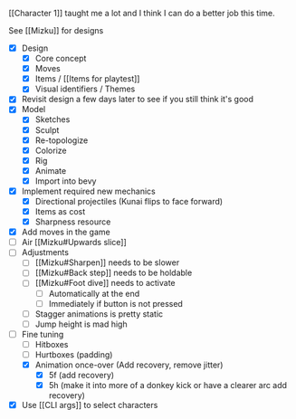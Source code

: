 [[Character 1]] taught me a lot and I think I can do a better job this time.

See [[Mizku]] for designs

- [x] Design
	- [x] Core concept
	- [x] Moves
	- [x] Items / [[Items for playtest]]
	- [x] Visual identifiers / Themes
- [x] Revisit design a few days later to see if you still think it's good
- [x] Model
	- [x] Sketches
	- [x] Sculpt
	- [x] Re-topologize
	- [x] Colorize
	- [x] Rig
	- [x] Animate
	- [x] Import into bevy
- [x] Implement required new mechanics
	- [x] Directional projectiles (Kunai flips to face forward)
	- [x] Items as cost
	- [x] Sharpness resource
- [x] Add moves in the game
- [ ] Air [[Mizku#Upwards slice]]
- [ ] Adjustments
	- [ ] [[Mizku#Sharpen]] needs to be slower
	- [ ] [[Mizku#Back step]] needs to be holdable
	- [ ] [[Mizku#Foot dive]] needs to activate
		- [ ] Automatically at the end
		- [ ] Immediately if button is not pressed
	- [ ] Stagger animations is pretty static
	- [ ] Jump height is mad high
- [ ] Fine tuning
	- [ ] Hitboxes
	- [ ] Hurtboxes (padding)
	- [x] Animation once-over (Add recovery, remove jitter)
		- [x] 5f (add recovery)
		- [x] 5h (make it into more of a donkey kick or have a clearer arc add recovery)
- [x] Use [[CLI args]] to select characters
